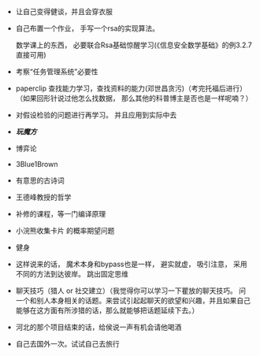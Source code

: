 













+ 让自己变得健谈，并且会穿衣服

+ 自己布置一个作业， 手写一个rsa的实现算法。

  数学课上的东西， 必要联合Rsa基础惊醒学习(《信息安全数学基础》的例3.2.7直接可用)

+ 考察“任务管理系统”必要性

+ paperclip 查找能力学习，查找资料的能力(邓世昌贪污)（考完托福后进行）（如果回形针说过他怎么找数据， 那么其他的科普博主是否也是一样呢喃？）

+ 对假设检验的问题进行再学习。 并且应用到实际中去

+ ***玩魔方***

+ 博弈论

+ 3Blue1Brown

+ 有意思的古诗词

+ 王德峰教授的哲学

+ 补修的课程，等一门编译原理

+ 小浣熊收集卡片 的概率期望问题

+ 健身

+ 这样说来的话， 魔术本身和bypass也是一样， 避实就虚， 吸引注意， 采用不同的方法到达彼岸。 跳出固定思维

+ 聊天技巧（猎人 or 社交建立）（我觉得你可以学习一下瞿放的聊天技巧。 问一个和别人本身相关的话题。来尝试引起起聊天的欲望和兴趣，并且如果自己能够在这方面有所涉猎的话，那么就能够把话题延续下去。）

+ 河北的那个项目结束的话，给侯说一声有机会请他喝酒

+ 自己去国外一次。试试自己去旅行


